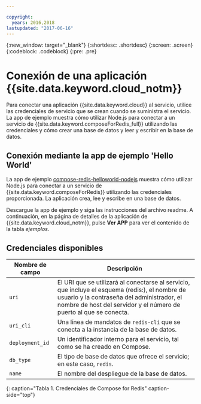 ```yaml
---

copyright:
  years: 2016,2018
lastupdated: "2017-06-16"
---
```


{:new_window: target="_blank"}
{:shortdesc: .shortdesc}
{:screen: .screen}
{:codeblock: .codeblock}
{:pre: .pre}

# Conexión de una aplicación {{site.data.keyword.cloud_notm}}

Para conectar una aplicación {{site.data.keyword.cloud}} al servicio, utilice las credenciales de servicio que se crean cuando se suministra el servicio. La app de ejemplo muestra cómo utilizar Node.js para conectar a un servicio de {{site.data.keyword.composeForRedis_full}} utilizando las credenciales y cómo crear una base de datos y leer y escribir en la base de datos.

## Conexión mediante la app de ejemplo 'Hello World'

La app de ejemplo [compose-redis-helloworld-nodejs](https://github.com/IBM-Bluemix/compose-redis-helloworld-nodejs) muestra cómo utilizar Node.js para conectar a un servicio de {{site.data.keyword.composeForRedis}} utilizando las credenciales proporcionada. La aplicación crea, lee y escribe en una base de datos.

Descargue la app de ejemplo y siga las instrucciones del archivo readme. A continuación, en la página de detalles de la aplicación de {{site.data.keyword.cloud_notm}}, pulse **Ver APP** para ver el contenido de la tabla *ejemplos*.

## Credenciales disponibles

Nombre de campo|Descripción
----------|-----------
`uri`|El URI que se utilizará al conectarse al servicio, que incluye el esquema (redis:), el nombre de usuario y la contraseña del administrador, el nombre de host del servidor y el número de puerto al que se conecta.
`uri_cli`|Una línea de mandatos de `redis-cli` que se conecta a la instancia de la base de datos.
`deployment_id`|Un identificador interno para el servicio, tal como se ha creado en Compose.
`db_type`|El tipo de base de datos que ofrece el servicio; en este caso, `redis`.
`name`|El nombre del despliegue de la base de datos.
{: caption="Tabla 1. Credenciales de Compose for Redis" caption-side="top"}
